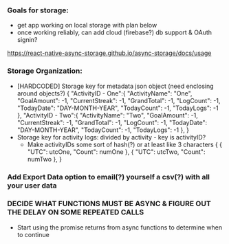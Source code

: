 ### Goals for storage:
- get app working on local storage with plan below
- once working reliably, can add cloud (firebase?) db support & OAuth signin?

https://react-native-async-storage.github.io/async-storage/docs/usage

### Storage Organization:
- [HARDCODED] Storage key for metadata json object (need enclosing around objects?)
    {
        "ActivityID - One":{
            "ActivityName": "One",
            "GoalAmount": -1,
            "CurrentStreak": -1,
            "GrandTotal": -1,
            "LogCount": -1,
            "TodayDate": "DAY-MONTH-YEAR",
            "TodayCount": -1,
            "TodayLogs": -1
        },
        "ActivityID - Two":{
            "ActivityName": "Two",
            "GoalAmount": -1,
            "CurrentStreak": -1,
            "GrandTotal": -1,
            "LogCount": -1,
            "TodayDate": "DAY-MONTH-YEAR",
            "TodayCount": -1,
            "TodayLogs": -1
        },
    }
- Storage key for activity logs: divided by activity - key is activityID?
    - Make activityIDs some sort of hash(?) or at least like 3 characters
    {
        {
            "UTC": utcOne,
            "Count": numOne
        },
        {
            "UTC": utcTwo,
            "Count": numTwo
        },
    }


### Add Export Data option to email(?) yourself a csv(?) with all your user data

### DECIDE WHAT FUNCTIONS MUST BE ASYNC & FIGURE OUT THE DELAY ON SOME REPEATED CALLS
- Start using the promise returns from async functions to determine when to continue